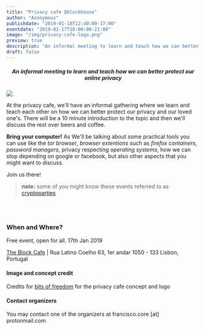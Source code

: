 ```yaml
---
title: "Privacy cafe @blockhouse"
author: "Anonymous"
publishdate: "2019-01-10T12:40:00-17:00"
eventdate: "2019-01-17T18:00:00-21:00"
image: "/img/privacy-cafe-logo.png"
preview: true
description: "An informal meeting to learn and teach how we can better protect our online privacy"
draft: false
---
```


##### <center>**An informal meeting to learn and teach how we can better protect our online privacy**

</center>

![](/img/privacy-cafe-logo.png)

At the privacy cafe, we'll have an informal gathering where we learn and teach each other on how we can better protect our privacy and our loved one's. There will be a 10 minute introduction to the topic and then we'll discuss the rest over beers and coffee.

**Bring your computer!** As We'll be talking about some practical tools you can use like the *tor browser*, *browser extentions* such as *firefox containers*, *password managers*, privacy respecting *operating systems*, how we can stop depending on google or facebook, but also other aspects that you might want to discuss.

Join us there!

> **note:** some of you might know these events referred to as [cryptoparties](https://cryptoparty.in)

<br></br>


### When and Where?

Free event, open for all. 17th Jan 2019

[The Block Cafe](http://theblock.cafe/) |  Rua Latino Coelho 63, 1er andar 1050 - 133 Lisbon, Portugal



#### Image and concept credit

Credits for [bits of freedom](https://bof.nl) for the privacy cafe concept and logo



#### Contact organizers

You may contact one of the organizers at francisco.core [at] protonmail.com
